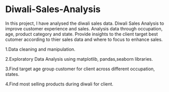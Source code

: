 # Diwali-Sales-Analysis
In this project, I have analysed the diwali sales data.
Diwali Sales Analysis to improve customer experience and sales.
Analysis data through occupation, age, product category and state.
Provide insights to the client target best cutomer according to thier sales data and where to focus to enhance sales.

1.Data cleaning and manipulation.

2.Exploratory Data Analysis using matplotlib, pandas,seaborn libraries.

3.Find target age group customer for client across different occupation, states.

4.Find most selling products during diwali for client.
